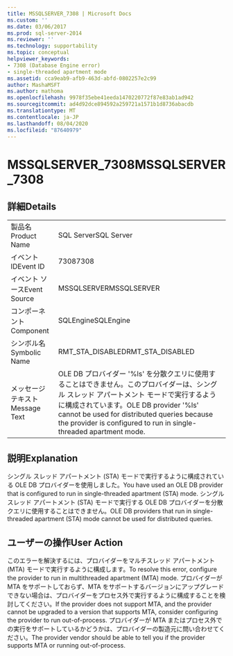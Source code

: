 ```yaml
---
title: MSSQLSERVER_7308 | Microsoft Docs
ms.custom: ''
ms.date: 03/06/2017
ms.prod: sql-server-2014
ms.reviewer: ''
ms.technology: supportability
ms.topic: conceptual
helpviewer_keywords:
- 7308 (Database Engine error)
- single-threaded apartment mode
ms.assetid: cca9eab9-afb9-463d-abfd-0802257e2c99
author: MashaMSFT
ms.author: mathoma
ms.openlocfilehash: 9978f35ebe41eeda1470220772f87e83ab1ad942
ms.sourcegitcommit: ad4d92dce894592a259721a1571b1d8736abacdb
ms.translationtype: MT
ms.contentlocale: ja-JP
ms.lasthandoff: 08/04/2020
ms.locfileid: "87640979"
---
```

# <a name="mssqlserver_7308"></a><span data-ttu-id="f293f-102">MSSQLSERVER_7308</span><span class="sxs-lookup"><span data-stu-id="f293f-102">MSSQLSERVER_7308</span></span>
    
## <a name="details"></a><span data-ttu-id="f293f-103">詳細</span><span class="sxs-lookup"><span data-stu-id="f293f-103">Details</span></span>  
  
|||  
|-|-|  
|<span data-ttu-id="f293f-104">製品名</span><span class="sxs-lookup"><span data-stu-id="f293f-104">Product Name</span></span>|<span data-ttu-id="f293f-105">SQL Server</span><span class="sxs-lookup"><span data-stu-id="f293f-105">SQL Server</span></span>|  
|<span data-ttu-id="f293f-106">イベント ID</span><span class="sxs-lookup"><span data-stu-id="f293f-106">Event ID</span></span>|<span data-ttu-id="f293f-107">7308</span><span class="sxs-lookup"><span data-stu-id="f293f-107">7308</span></span>|  
|<span data-ttu-id="f293f-108">イベント ソース</span><span class="sxs-lookup"><span data-stu-id="f293f-108">Event Source</span></span>|<span data-ttu-id="f293f-109">MSSQLSERVER</span><span class="sxs-lookup"><span data-stu-id="f293f-109">MSSQLSERVER</span></span>|  
|<span data-ttu-id="f293f-110">コンポーネント</span><span class="sxs-lookup"><span data-stu-id="f293f-110">Component</span></span>|<span data-ttu-id="f293f-111">SQLEngine</span><span class="sxs-lookup"><span data-stu-id="f293f-111">SQLEngine</span></span>|  
|<span data-ttu-id="f293f-112">シンボル名</span><span class="sxs-lookup"><span data-stu-id="f293f-112">Symbolic Name</span></span>|<span data-ttu-id="f293f-113">RMT_STA_DISABLED</span><span class="sxs-lookup"><span data-stu-id="f293f-113">RMT_STA_DISABLED</span></span>|  
|<span data-ttu-id="f293f-114">メッセージ テキスト</span><span class="sxs-lookup"><span data-stu-id="f293f-114">Message Text</span></span>|<span data-ttu-id="f293f-115">OLE DB プロバイダー '%ls' を分散クエリに使用することはできません。このプロバイダーは、シングル スレッド アパートメント モードで実行するように構成されています。</span><span class="sxs-lookup"><span data-stu-id="f293f-115">OLE DB provider '%ls' cannot be used for distributed queries because the provider is configured to run in single-threaded apartment mode.</span></span>|  
  
## <a name="explanation"></a><span data-ttu-id="f293f-116">説明</span><span class="sxs-lookup"><span data-stu-id="f293f-116">Explanation</span></span>  
 <span data-ttu-id="f293f-117">シングル スレッド アパートメント (STA) モードで実行するように構成されている OLE DB プロバイダーを使用しました。</span><span class="sxs-lookup"><span data-stu-id="f293f-117">You have used an OLE DB provider that is configured to run in single-threaded apartment (STA) mode.</span></span> <span data-ttu-id="f293f-118">シングル スレッド アパートメント (STA) モードで実行する OLE DB プロバイダーを分散クエリに使用することはできません。</span><span class="sxs-lookup"><span data-stu-id="f293f-118">OLE DB providers that run in single-threaded apartment (STA) mode cannot be used for distributed queries.</span></span>  
  
## <a name="user-action"></a><span data-ttu-id="f293f-119">ユーザーの操作</span><span class="sxs-lookup"><span data-stu-id="f293f-119">User Action</span></span>  
 <span data-ttu-id="f293f-120">このエラーを解決するには、プロバイダーをマルチスレッド アパートメント (MTA) モードで実行するように構成します。</span><span class="sxs-lookup"><span data-stu-id="f293f-120">To resolve this error, configure the provider to run in multithreaded apartment (MTA) mode.</span></span> <span data-ttu-id="f293f-121">プロバイダーが MTA をサポートしておらず、MTA をサポートするバージョンにアップグレードできない場合は、プロバイダーをプロセス外で実行するように構成することを検討してください。</span><span class="sxs-lookup"><span data-stu-id="f293f-121">If the provider does not support MTA, and the provider cannot be upgraded to a version that supports MTA, consider configuring the provider to run out-of-process.</span></span> <span data-ttu-id="f293f-122">プロバイダーが MTA またはプロセス外での実行をサポートしているかどうかは、プロバイダーの製造元に問い合わせてください。</span><span class="sxs-lookup"><span data-stu-id="f293f-122">The provider vendor should be able to tell you if the provider supports MTA or running out-of-process.</span></span>  
  
  
